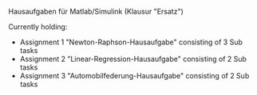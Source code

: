 Hausaufgaben für Matlab/Simulink
(Klausur "Ersatz")

Currently holding:
- Assignment 1 "Newton-Raphson-Hausaufgabe"
    consisting of 3 Sub tasks
- Assignment 2 "Linear-Regression-Hausaufgabe"
    consisting of 2 Sub tasks
- Assignment 3 "Automobilfederung-Hausaufgabe"
    consisting of 2 Sub tasks
